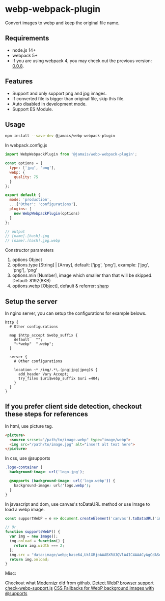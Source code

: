 # webp-webpack-plugin

Convert images to webp and keep the original file name.

## Requirements

* node.js 14+
* webpack 5+
* If you are using webpack 4, you may check out the previous version: [0.0.8](https://www.npmjs.com/package/@jamais/webp-webpack-plugin/v/0.0.8).

## Features

* Support and only support png and jpg images.
* If converted file is bigger than original file, skip this file.
* Auto disabled in development mode.
* Support ES Module.

## Usage

```bash
npm install --save-dev @jamais/webp-webpack-plugin
```

In webpack.config.js

```javascript
import WebpWebpackPlugin from '@jamais/webp-webpack-plugin';

const options = {
  type: ['jpg', 'png'],
  webp: {
    quality: 75
  }
};

export default {
  mode: 'production',
  ...{'Other': 'configurations'},
  plugins: [
    new WebpWebpackPlugin(options)
  ]
};

// output
// [name].[hash].jpg
// [name].[hash].jpg.webp
```

Constructor parameters

1. options Object
2. options.type \[String\] | \[Array\], default: ['jpg', 'png'], example: ['jpg', 'png'], 'png'
3. options.min \[Number\], image which smaller than that will be skipped. Default: 8192(8KB)
4. options.webp \[Object\], default & referrer: [sharp](https://github.com/lovell/sharp)

## Setup the server

In nginx server, you can setup the configurations for example belows.
```nginx
http {
  # Other configurations

  map $http_accept $webp_suffix {
    default   "";
    "~*webp"  ".webp";
  }

  server {
    # Other configurations

    location ~* /img/.*\.(png|jpg|jpeg)$ {
      add_header Vary Accept;
      try_files $uri$webp_suffix $uri =404;
    }
  }
}
```

## If you prefer client side detection, checkout these steps for references

In html, use picture tag.

```html
<picture>
  <source srcset="/path/to/image.webp" type="image/webp">
  <img src="/path/to/image.jpg" alt="insert alt text here">
</picture>
```

In css, use @supports

```css
.logo-container {
  background-image: url('logo.jpg');

  @supports (background-image: url('logo.webp')) {
    background-image: url('logo.webp');
  }
}
```

In javascript and dom, use canvas's toDataURL method or use Image to load a webp image.

```javascript
const supportWebP = e => document.createElement('canvas').toDataURL('image/webp').indexOf('data:image/webp') == 0;

// Or
function supportsWebP() {
  var img = new Image();
  img.onload = function() {
    return img.width === 2;
  };
  img.src = "data:image/webp;base64,UklGRjoAAABXRUJQVlA4IC4AAACyAgCdASoCAAIALmk0mk0iIiIiIgBoSygABc6WWgAA/veff/0PP8bA//LwYAAA";
  return img.onload;
}
```

Misc:

Checkout what [Modernizr](https://github.com/Modernizr/Modernizr/blob/400db4043c22af98d46e1d2b9cbc5cb062791192/feature-detects/img/webp.js) did from github.
[Detect WebP browser support](https://inside.caratlane.com/detect-webp-browser-support-e1063f019b17)
[check-webp-support.js](https://gist.github.com/tlacroix/c59e3c6835064d8febe832d87574ff0e)
[CSS Fallbacks for WebP background images with @supports](https://www.js-craft.io/blog/css-fallbacks-for-webp-background-images-with-supports/)
